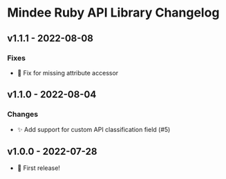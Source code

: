 # Mindee Ruby API Library Changelog

## v1.1.1 - 2022-08-08
### Fixes
* :bug: Fix for missing attribute accessor

## v1.1.0 - 2022-08-04
### Changes
* :sparkles: Add support for custom API classification field (#5)

## v1.0.0 - 2022-07-28
* :tada: First release!
